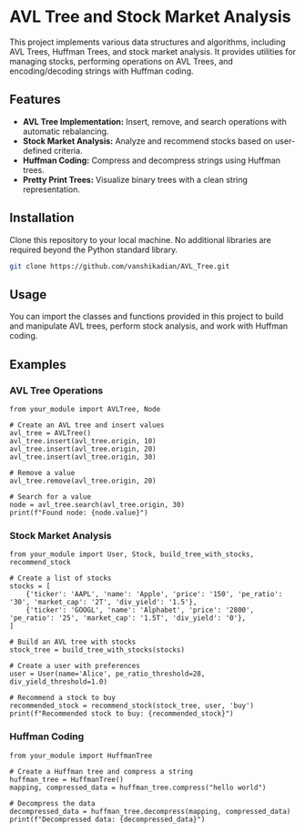 # AVL Tree and Stock Market Analysis

This project implements various data structures and algorithms, including AVL Trees, Huffman Trees, and stock market analysis. It provides utilities for managing stocks, performing operations on AVL Trees, and encoding/decoding strings with Huffman coding.

## Features

- **AVL Tree Implementation:** Insert, remove, and search operations with automatic rebalancing.
- **Stock Market Analysis:** Analyze and recommend stocks based on user-defined criteria.
- **Huffman Coding:** Compress and decompress strings using Huffman trees.
- **Pretty Print Trees:** Visualize binary trees with a clean string representation.

## Installation

Clone this repository to your local machine. No additional libraries are required beyond the Python standard library.

```bash
git clone https://github.com/vanshikadian/AVL_Tree.git
```

## Usage
You can import the classes and functions provided in this project to build and manipulate AVL trees, perform stock analysis, and work with Huffman coding.

## Examples

### AVL Tree Operations
```
from your_module import AVLTree, Node

# Create an AVL tree and insert values
avl_tree = AVLTree()
avl_tree.insert(avl_tree.origin, 10)
avl_tree.insert(avl_tree.origin, 20)
avl_tree.insert(avl_tree.origin, 30)

# Remove a value
avl_tree.remove(avl_tree.origin, 20)

# Search for a value
node = avl_tree.search(avl_tree.origin, 30)
print(f"Found node: {node.value}")
```

### Stock Market Analysis
```
from your_module import User, Stock, build_tree_with_stocks, recommend_stock

# Create a list of stocks
stocks = [
    {'ticker': 'AAPL', 'name': 'Apple', 'price': '150', 'pe_ratio': '30', 'market_cap': '2T', 'div_yield': '1.5'},
    {'ticker': 'GOOGL', 'name': 'Alphabet', 'price': '2800', 'pe_ratio': '25', 'market_cap': '1.5T', 'div_yield': '0'},
]

# Build an AVL tree with stocks
stock_tree = build_tree_with_stocks(stocks)

# Create a user with preferences
user = User(name='Alice', pe_ratio_threshold=28, div_yield_threshold=1.0)

# Recommend a stock to buy
recommended_stock = recommend_stock(stock_tree, user, 'buy')
print(f"Recommended stock to buy: {recommended_stock}")
```

### Huffman Coding

```
from your_module import HuffmanTree

# Create a Huffman tree and compress a string
huffman_tree = HuffmanTree()
mapping, compressed_data = huffman_tree.compress("hello world")

# Decompress the data
decompressed_data = huffman_tree.decompress(mapping, compressed_data)
print(f"Decompressed data: {decompressed_data}")
```


